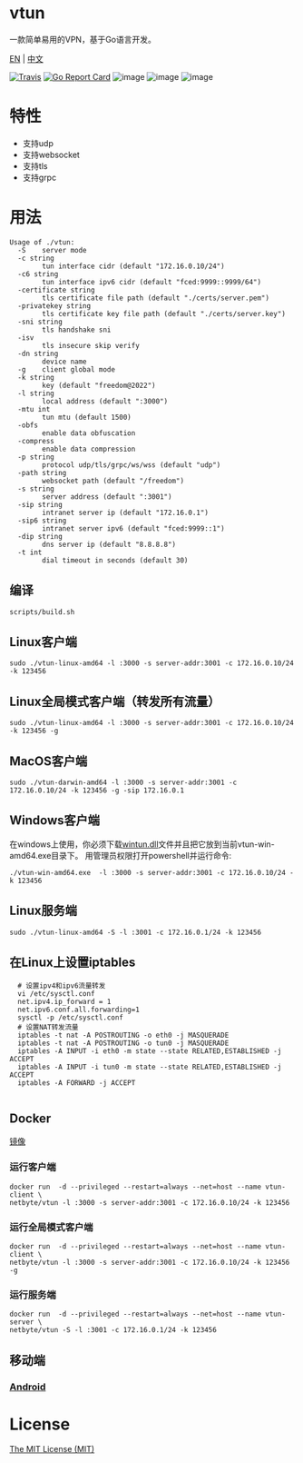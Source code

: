 # vtun

一款简单易用的VPN，基于Go语言开发。

[EN](https://github.com/net-byte/vtun/blob/master/README.md) | [中文](https://github.com/net-byte/vtun/blob/master/README_CN.md)

[![Travis](https://travis-ci.com/net-byte/vtun.svg?branch=master)](https://github.com/net-byte/vtun)
[![Go Report Card](https://goreportcard.com/badge/github.com/net-byte/vtun)](https://goreportcard.com/report/github.com/net-byte/vtun)
![image](https://img.shields.io/badge/License-MIT-orange)
![image](https://img.shields.io/badge/License-Anti--996-red)
![image](https://img.shields.io/github/downloads/net-byte/vtun/total.svg)

# 特性
* 支持udp
* 支持websocket
* 支持tls
* 支持grpc

# 用法

```
Usage of ./vtun:
  -S    server mode
  -c string
        tun interface cidr (default "172.16.0.10/24")
  -c6 string
        tun interface ipv6 cidr (default "fced:9999::9999/64")
  -certificate string
        tls certificate file path (default "./certs/server.pem")
  -privatekey string
        tls certificate key file path (default "./certs/server.key")
  -sni string
        tls handshake sni
  -isv
        tls insecure skip verify
  -dn string
        device name
  -g    client global mode
  -k string
        key (default "freedom@2022")
  -l string
        local address (default ":3000")
  -mtu int
        tun mtu (default 1500)
  -obfs
        enable data obfuscation
  -compress
        enable data compression
  -p string
        protocol udp/tls/grpc/ws/wss (default "udp")
  -path string
        websocket path (default "/freedom")
  -s string
        server address (default ":3001")
  -sip string
        intranet server ip (default "172.16.0.1")
  -sip6 string
        intranet server ipv6 (default "fced:9999::1")
  -dip string
        dns server ip (default "8.8.8.8")
  -t int
        dial timeout in seconds (default 30)
```

## 编译

```
scripts/build.sh
```

## Linux客户端

```
sudo ./vtun-linux-amd64 -l :3000 -s server-addr:3001 -c 172.16.0.10/24 -k 123456

```

## Linux全局模式客户端（转发所有流量）

```
sudo ./vtun-linux-amd64 -l :3000 -s server-addr:3001 -c 172.16.0.10/24 -k 123456 -g

```
## MacOS客户端

```
sudo ./vtun-darwin-amd64 -l :3000 -s server-addr:3001 -c 172.16.0.10/24 -k 123456 -g -sip 172.16.0.1

```

## Windows客户端
在windows上使用，你必须下载[wintun.dll](https://www.wintun.net/)文件并且把它放到当前vtun-win-amd64.exe目录下。
用管理员权限打开powershell并运行命令:
```
./vtun-win-amd64.exe  -l :3000 -s server-addr:3001 -c 172.16.0.10/24 -k 123456

```

## Linux服务端

```
sudo ./vtun-linux-amd64 -S -l :3001 -c 172.16.0.1/24 -k 123456

```

## 在Linux上设置iptables

```
  # 设置ipv4和ipv6流量转发
  vi /etc/sysctl.conf
  net.ipv4.ip_forward = 1
  net.ipv6.conf.all.forwarding=1
  sysctl -p /etc/sysctl.conf
  # 设置NAT转发流量
  iptables -t nat -A POSTROUTING -o eth0 -j MASQUERADE
  iptables -t nat -A POSTROUTING -o tun0 -j MASQUERADE
  iptables -A INPUT -i eth0 -m state --state RELATED,ESTABLISHED -j ACCEPT
  iptables -A INPUT -i tun0 -m state --state RELATED,ESTABLISHED -j ACCEPT
  iptables -A FORWARD -j ACCEPT
  
```

## Docker
[镜像](https://hub.docker.com/r/netbyte/vtun)

### 运行客户端
```
docker run  -d --privileged --restart=always --net=host --name vtun-client \
netbyte/vtun -l :3000 -s server-addr:3001 -c 172.16.0.10/24 -k 123456
```

### 运行全局模式客户端
```
docker run  -d --privileged --restart=always --net=host --name vtun-client \
netbyte/vtun -l :3000 -s server-addr:3001 -c 172.16.0.10/24 -k 123456 -g
```

### 运行服务端
```
docker run  -d --privileged --restart=always --net=host --name vtun-server \
netbyte/vtun -S -l :3001 -c 172.16.0.1/24 -k 123456
```

## 移动端

### [Android](https://github.com/net-byte/vTunnel)

# License
[The MIT License (MIT)](https://raw.githubusercontent.com/net-byte/vtun/master/LICENSE)
